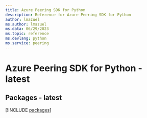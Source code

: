 ```yaml
---
title: Azure Peering SDK for Python
description: Reference for Azure Peering SDK for Python
author: lmazuel
ms.author: lmazuel
ms.data: 06/29/2023
ms.topic: reference
ms.devlang: python
ms.service: peering
---
```

# Azure Peering SDK for Python - latest
## Packages - latest
[!INCLUDE [packages](peering-index.md)]